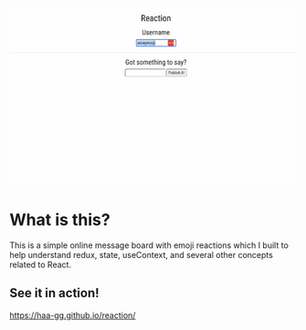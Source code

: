![alt text](https://github.com/haa-gg/reaction/blob/main/screenshots/reaction-in-action.gif?raw=true)
# What is this?

This is a simple online message board with emoji reactions which I built to help understand redux, state, useContext, and several other concepts related to React.

## See it in action!
https://haa-gg.github.io/reaction/